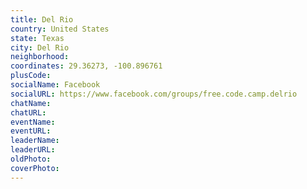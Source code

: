 ```yaml
---
title: Del Rio
country: United States
state: Texas
city: Del Rio
neighborhood: 
coordinates: 29.36273, -100.896761
plusCode:
socialName: Facebook
socialURL: https://www.facebook.com/groups/free.code.camp.delrio
chatName:
chatURL:
eventName:
eventURL:
leaderName:
leaderURL:
oldPhoto: 
coverPhoto:
---
```

